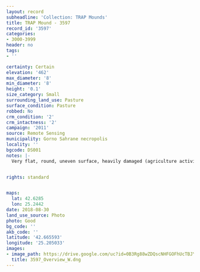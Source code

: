 ```yaml
---
layout: record
subheadline: 'Collection: TRAP Mounds'
title: TRAP Mound - 3597
record_id: '3597'
categories:
- 3000-3999
header: no
tags:
- ''

certainty: Certain
elevation: '462'
max_diameter: '8'
min_diameter: '8'
height: '0.1'
size_category: Small
surrounding_land_use: Pasture
surface_condition: Pasture
robbed: No
crm_condition: '2'
crm_intactness: '2'
campaign: '2011'
source: Remote Sensing
municipality: Gorno Sahrane necropolis
locality: ''
bgcode: DS001
notes: |-
  Very flat, round, uneven surface, heavily damaged (agriculture activity).


rights: standard


maps:
  lat: 42.6285
  lon: 25.2442
date: 2018-08-30
land_use_source: Photo
photo: Good
bg_code: ''
akb_code: ''
latitude: '42.665593'
longitude: '25.205033'
images:
- image_path: https://drive.google.com/uc?id=0B3Rg88wZDQscNHFGOFhUcTBJY3c
  title: 3597_Overview_W.dng
---
```

